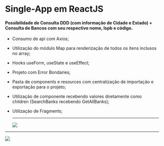 # Single-App em ReactJS 

#### Possibilidade de Consulta DDD (com informação de Cidade e Estado) + Consulta de Bancos com seu respectivo nome, Ispb e código.



- Consumo de api com Axios;

- Utilização do módulo Map para renderização de todos os itens inclusos no array;

- Hooks useForm, useState e useEffect;

- Projeto com Error Bondaries;

- Pasta de components e resources com centralização de importação e exportação para o projeto;

- Utilização de componente recebendo valores diretamente como children (SearchBanks recebendo GetAllBanks);

- Utilização de Fragments;

  --------------------------------------------------------------------------

  <img src='/src/assets/imgs/banks1.png'>



------------

<img src='/src/assets/imgs/ddd.png'>
